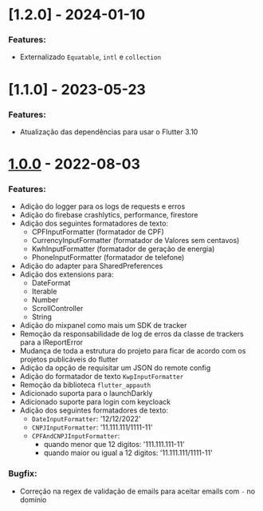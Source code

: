 # [1.2.0] - 2024-01-10

### Features:
- Externalizado `Equatable`, `intl` e `collection`

# [1.1.0] - 2023-05-23

### Features:
- Atualização das dependências para usar o Flutter 3.10

# [1.0.0] - 2022-08-03

### Features:
- Adição do logger para os logs de requests e erros
- Adição do firebase crashlytics, performance, firestore
- Adição dos seguintes formatadores de texto:
   - CPFInputFormatter (formatador de CPF)
   - CurrencyInputFormatter (formatador de Valores sem centavos)
   - KwhInputFormatter (formatador de geração de energia)
   - PhoneInputFormatter (formatador de telefone)
- Adição do adapter para SharedPreferences 
- Adição dos extensions para:
   -  DateFormat
   - Iterable
   - Number
   - ScrollController
   - String
- Adição do mixpanel como mais um SDK de tracker 
- Remoção da responsabilidade de log de erros da classe de trackers para a IReportError
- Mudança de toda a estrutura do projeto para ficar de acordo com os projetos publicáveis do flutter
- Adição da opção de requisitar um JSON do remote config 
- Adição do formatador de texto `KwpInputFormatter`
- Remoção da biblioteca `flutter_appauth`
- Adicionado suporta para o launchDarkly
- Adicionado suporte para login com keycloack
- Adição dos seguintes formatadores de texto:
  - `DateInputFormatter`: '12/12/2022'
  - `CNPJInputFormatter`: '11.111.111/1111-11'
  - `CPFAndCNPJInputFormatter`: 
    - quando menor que 12 digitos: '111.111.111-11'
    - quando maior ou igual a 12 digitos: '11.111.111/1111-11'

### Bugfix:
- Correção na regex de validação de emails para aceitar emails com `-` no domínio

[1.0.0]: https://github.com/PhillipiLino/flutter-commons-tools-sdk/releases/tag/1.0.0
